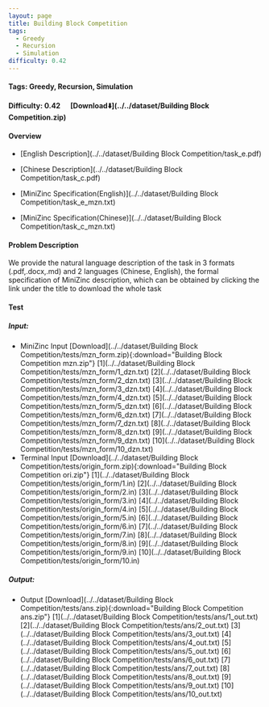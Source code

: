 ```yaml
---
layout: page
title: Building Block Competition
tags:
  - Greedy
  - Recursion
  - Simulation
difficulty: 0.42
---
```


#### Tags: Greedy, Recursion, Simulation
#### Difficulty: 0.42 &nbsp;&nbsp;&nbsp;&nbsp; [Download⬇️](../../dataset/Building Block Competition.zip)
#### Overview
- [English Description](../../dataset/Building Block Competition/task_e.pdf)
- [Chinese Description](../../dataset/Building Block Competition/task_c.pdf)
- [MiniZinc Specification(English)](../../dataset/Building Block Competition/task_e_mzn.txt)

- [MiniZinc Specification(Chinese)](../../dataset/Building Block Competition/task_c_mzn.txt)

#### Problem Description
We provide the natural language description of the task in 3 formats (.pdf,.docx,.md) and 2 languages (Chinese, English), the formal specification of MiniZinc description, which can be obtained by clicking the link under the title to download the whole task
#### Test
##### Input:
- MiniZinc Input [Download](../../dataset/Building Block Competition/tests/mzn_form.zip){:download="Building Block Competition mzn.zip"} [1](../../dataset/Building Block Competition/tests/mzn_form/1_dzn.txt) [2](../../dataset/Building Block Competition/tests/mzn_form/2_dzn.txt) [3](../../dataset/Building Block Competition/tests/mzn_form/3_dzn.txt) [4](../../dataset/Building Block Competition/tests/mzn_form/4_dzn.txt) [5](../../dataset/Building Block Competition/tests/mzn_form/5_dzn.txt) [6](../../dataset/Building Block Competition/tests/mzn_form/6_dzn.txt) [7](../../dataset/Building Block Competition/tests/mzn_form/7_dzn.txt) [8](../../dataset/Building Block Competition/tests/mzn_form/8_dzn.txt) [9](../../dataset/Building Block Competition/tests/mzn_form/9_dzn.txt) [10](../../dataset/Building Block Competition/tests/mzn_form/10_dzn.txt) 
- Terminal Input [Download](../../dataset/Building Block Competition/tests/origin_form.zip){:download="Building Block Competition ori.zip"} [1](../../dataset/Building Block Competition/tests/origin_form/1.in) [2](../../dataset/Building Block Competition/tests/origin_form/2.in) [3](../../dataset/Building Block Competition/tests/origin_form/3.in) [4](../../dataset/Building Block Competition/tests/origin_form/4.in) [5](../../dataset/Building Block Competition/tests/origin_form/5.in) [6](../../dataset/Building Block Competition/tests/origin_form/6.in) [7](../../dataset/Building Block Competition/tests/origin_form/7.in) [8](../../dataset/Building Block Competition/tests/origin_form/8.in) [9](../../dataset/Building Block Competition/tests/origin_form/9.in) [10](../../dataset/Building Block Competition/tests/origin_form/10.in) 

##### Output:
- Output [Download](../../dataset/Building Block Competition/tests/ans.zip){:download="Building Block Competition ans.zip"} [1](../../dataset/Building Block Competition/tests/ans/1_out.txt) [2](../../dataset/Building Block Competition/tests/ans/2_out.txt) [3](../../dataset/Building Block Competition/tests/ans/3_out.txt) [4](../../dataset/Building Block Competition/tests/ans/4_out.txt) [5](../../dataset/Building Block Competition/tests/ans/5_out.txt) [6](../../dataset/Building Block Competition/tests/ans/6_out.txt) [7](../../dataset/Building Block Competition/tests/ans/7_out.txt) [8](../../dataset/Building Block Competition/tests/ans/8_out.txt) [9](../../dataset/Building Block Competition/tests/ans/9_out.txt) [10](../../dataset/Building Block Competition/tests/ans/10_out.txt) 

